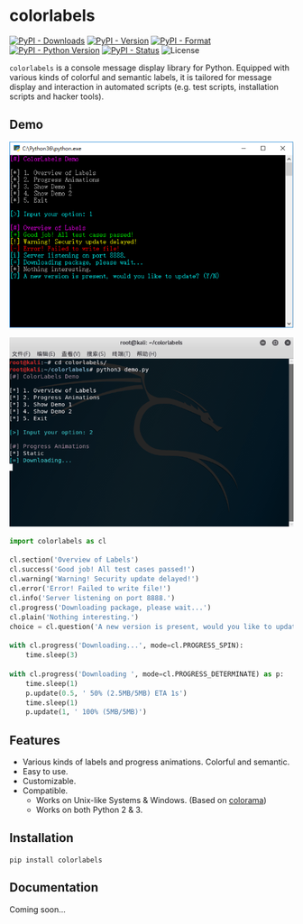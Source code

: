 # colorlabels

[![PyPI - Downloads](http://pepy.tech/badge/colorlabels)](http://pepy.tech/count/colorlabels)
[![PyPI - Version](https://img.shields.io/pypi/v/colorlabels.svg)](https://pypi.org/project/colorlabels)
[![PyPI - Format](https://img.shields.io/pypi/format/colorlabels.svg)](https://pypi.org/project/colorlabels)
[![PyPI - Python Version](https://img.shields.io/pypi/pyversions/colorlabels.svg)](https://pypi.org/project/colorlabels)
[![PyPI - Status](https://img.shields.io/pypi/status/colorlabels.svg)](https://pypi.org/project/colorlabels)
![License](https://img.shields.io/github/license/gousaiyang/colorlabels.svg)

`colorlabels` is a console message display library for Python. Equipped with various kinds of colorful and semantic labels, it is tailored for message display and interaction in automated scripts (e.g. test scripts, installation scripts and hacker tools).

## Demo

<p><div align="center"><img src="img/overview.png"/></div></p>
<p><div align="center"><img src="img/animations.gif"/></div></p>

```python
import colorlabels as cl

cl.section('Overview of Labels')
cl.success('Good job! All test cases passed!')
cl.warning('Warning! Security update delayed!')
cl.error('Error! Failed to write file!')
cl.info('Server listening on port 8888.')
cl.progress('Downloading package, please wait...')
cl.plain('Nothing interesting.')
choice = cl.question('A new version is present, would you like to update? (Y/N)')

with cl.progress('Downloading...', mode=cl.PROGRESS_SPIN):
    time.sleep(3)

with cl.progress('Downloading ', mode=cl.PROGRESS_DETERMINATE) as p:
    time.sleep(1)
    p.update(0.5, ' 50% (2.5MB/5MB) ETA 1s')
    time.sleep(1)
    p.update(1, ' 100% (5MB/5MB)')
```

## Features

- Various kinds of labels and progress animations. Colorful and semantic.
- Easy to use.
- Customizable.
- Compatible.
  - Works on Unix-like Systems & Windows. (Based on [colorama](https://github.com/tartley/colorama))
  - Works on both Python 2 & 3.

## Installation

```
pip install colorlabels
```

## Documentation

Coming soon...
